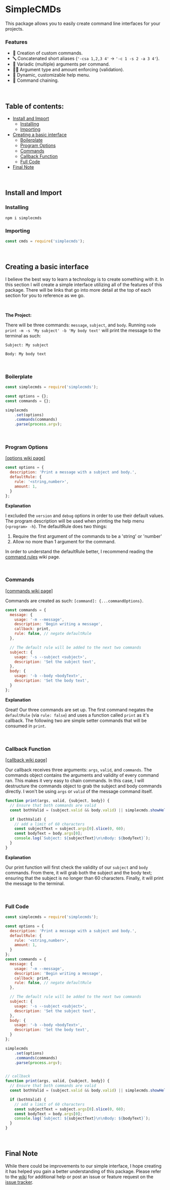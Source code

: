 # SimpleCMDs <!-- omit in toc -->
This package allows you to easily create command line interfaces for your projects.

### Features
- :wrench: Creation of custom commands.
- :abc: Concatenated short aliases (`'-csa 1,2,3 4'` -> `'-c 1 -s 2 -a 3 4'`).
- :speech_balloon: Variadic (multiple) arguments per command.
- :guardsman: Argument type and amount enforcing (validation).
- :information_desk_person: Dynamic, customizable help menu.
- :link: Command chaining.

&nbsp;

##   Table of contents: <!-- omit in toc -->

- [Install and Import](#install-and-import)
  - [Installing](#installing)
  - [Importing](#importing)
- [Creating a basic interface](#creating-a-basic-interface)
  - [Boilerplate](#boilerplate)
  - [Program Options](#program-options)
  - [Commands](#commands)
  - [Callback Function](#callback-function)
  - [Full Code](#full-code)
- [Final Note](#final-note)

&nbsp;

## Install and Import

### Installing
```
npm i simplecmds
```

### Importing
```javascript
const cmds = require('simplecmds');
```

&nbsp;

## Creating a basic interface
I believe the best way to learn a technology is to create something with it. In this section I will create a simple interface utilizing all of the features of this package. There will be links that go into more detail at the top of each section for you to reference as we go.

&nbsp;

**The Project:**

There will be three commands: `message`, `subject`, and `body`. Running `node print -m -s 'My subject' -b 'My body text'` will print the message to the terminal as such:

```
Subject: My subject

Body: My body text
```

&nbsp;

### Boilerplate
```javascript
const simplecmds = require('simplecmds');

const options = {};
const commands = {};

simplecmds
    .set(options)
    .commands(commands)
    .parse(process.argv);
```

&nbsp;

### Program Options
[[options wiki page]](https://github.com/ginsm/simplecmds/wiki/Program-Options)

```javascript
const options = {
  description: 'Print a message with a subject and body.',
  defaultRule: {
    rule: '<string,number>',
    amount: 1,
  }
};
```

**Explanation**

I excluded the `version` and `debug` options in order to use their default values. The program description will be used when printing the help menu (`<program> -h`). The defaultRule does two things: 
1. Require the first argument of the commands to be a 'string' or 'number'
2. Allow no more than 1 argument for the command.

In order to understand the defaultRule better, I recommend reading the [command rules]() wiki page.

&nbsp;

### Commands

[[commands wiki page]](https://github.com/ginsm/simplecmds/wiki/commands)

Commands are created as such: `[command]: {...commandOptions}`.

```javascript
const commands = {
  message: {
    usage: '-m --message',
    description: 'Begin writing a message',
    callback: print,
    rule: false, // negate defaultRule
  },

  // The default rule will be added to the next two commands
  subject: {
    usage: '-s --subject <subject>',
    description: 'Set the subject text',
  },
  body: {
    usage: '-b --body <bodyText>',
    description: 'Set the body text',
  }
};
```

**Explanation**

Great! Our three commands are set up. The first command negates the `defaultRule` (via `rule: false`) and uses a function called `print` as it's callback. The following two are simple setter commands that will be consumed in `print`.

&nbsp;

### Callback Function

[[callback wiki page]](https://github.com/ginsm/simplecmds/wiki/callbacks)

Our callback receives three arguments: `args`, `valid`, and `commands`. The commands object contains the arguments and validity of every command ran. This makes it very easy to chain commands. In this case, I will destructure the commands object to grab the subject and body commands directly. I won't be using `args` or `valid` of the message command itself.

```javascript
function print(args, valid, {subject, body}) {
  // Ensure that both commands are valid
  const bothValid = (subject.valid && body.valid) || simplecmds.showHelp(true);

  if (bothValid) {
    // add a limit of 60 characters
    const subjectText = subject.args[0].slice(0, 60);
    const bodyText = body.args[0];
    console.log(`Subject: ${subjectText}\n\nBody: ${bodyText}`);
  }
}
```

**Explanation**

Our print function will first check the validity of our `subject` and `body` commands. From there, it will grab both the subject and the body text; ensuring that the subject is no longer than 60 characters. Finally, it will print the message to the terminal.

&nbsp;

### Full Code

```javascript
const simplecmds = require('simplecmds');

const options = {
  description: 'Print a message with a subject and body.',
  defaultRule: {
    rule: '<string,number>',
    amount: 1,
  }
};
const commands = {
  message: {
    usage: '-m --message',
    description: 'Begin writing a message',
    callback: print,
    rule: false, // negate defaultRule
  },

  // The default rule will be added to the next two commands
  subject: {
    usage: '-s --subject <subject>',
    description: 'Set the subject text',
  },
  body: {
    usage: '-b --body <bodyText>',
    description: 'Set the body text',
  }
};

simplecmds
    .set(options)
    .commands(commands)
    .parse(process.argv);


// callback
function print(args, valid, {subject, body}) {
  // Ensure that both commands are valid
  const bothValid = (subject.valid && body.valid) || simplecmds.showHelp(true);

  if (bothValid) {
    // add a limit of 60 characters
    const subjectText = subject.args[0].slice(0, 60);
    const bodyText = body.args[0];
    console.log(`Subject: ${subjectText}\n\nBody: ${bodyText}`);
  }
}
```

&nbsp;

## Final Note

While there could be improvements to our simple interface, I hope creating it has helped you gain a better understanding of this package. Please refer to the [wiki](https://github.com/ginsm/simplecmds/wiki) for additional help or post an issue or feature request on the [issue tracker](https://github.com/ginsm/simplecmds/issues).